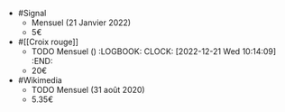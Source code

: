 - #Signal
	- Mensuel (21 Janvier 2022)
	- 5€
- #[[Croix rouge]]
	- TODO Mensuel ()
	  :LOGBOOK:
	  CLOCK: [2022-12-21 Wed 10:14:09]
	  :END:
	- 20€
- #Wikimedia
	- TODO Mensuel (31 août 2020)
	- 5.35€